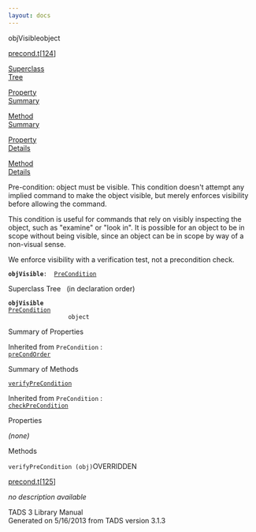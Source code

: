 ```yaml
---
layout: docs
---
```

<span class="title">objVisible</span><span class="type">object</span>

[precond.t](../file/precond.t.html)\[[124](../source/precond.t.html#124)\]

[Superclass  
Tree](#_SuperClassTree_)

[Property  
Summary](#_PropSummary_)

[Method  
Summary](#_MethodSummary_)

[Property  
Details](#_Properties_)

[Method  
Details](#_Methods_)



Pre-condition: object must be visible. This condition doesn't attempt
any implied command to make the object visible, but merely enforces
visibility before allowing the command.

This condition is useful for commands that rely on visibly inspecting
the object, such as "examine" or "look in". It is possible for an object
to be in scope without being visible, since an object can be in scope by
way of a non-visual sense.

We enforce visibility with a verification test, not a precondition
check.

**`objVisible`**` :   `[`PreCondition`](../object/PreCondition.html)



<span id="_SuperClassTree_"></span>



<span class="hdln">Superclass Tree</span>   (in declaration order)



**`objVisible`**  
[`PreCondition`](../object/PreCondition.html)  
`                 object`  
<span id="_PropSummary_"></span>



<span class="hdln">Summary of Properties</span>  





Inherited from `PreCondition` :  
[`preCondOrder`](../object/PreCondition.html#preCondOrder)

<span id="_MethodSummary_"></span>



<span class="hdln">Summary of Methods</span>  



[`verifyPreCondition`](#verifyPreCondition)

Inherited from `PreCondition` :  
[`checkPreCondition`](../object/PreCondition.html#checkPreCondition)

<span id="_Properties_"></span>



<span class="hdln">Properties</span>  



*(none)* <span id="_Methods_"></span>



<span class="hdln">Methods</span>  



<span id="verifyPreCondition"></span>

`verifyPreCondition (obj)`<span class="rem">OVERRIDDEN</span>

[precond.t](../file/precond.t.html)\[[125](../source/precond.t.html#125)\]



*no description available*





TADS 3 Library Manual  
Generated on 5/16/2013 from TADS version 3.1.3


